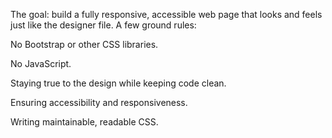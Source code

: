 The goal: build a fully responsive, accessible web page that looks and feels just like the designer file. A few ground rules:

No Bootstrap or other CSS libraries.

No JavaScript.

Staying true to the design while keeping code clean.

Ensuring accessibility and responsiveness.

Writing maintainable, readable CSS.